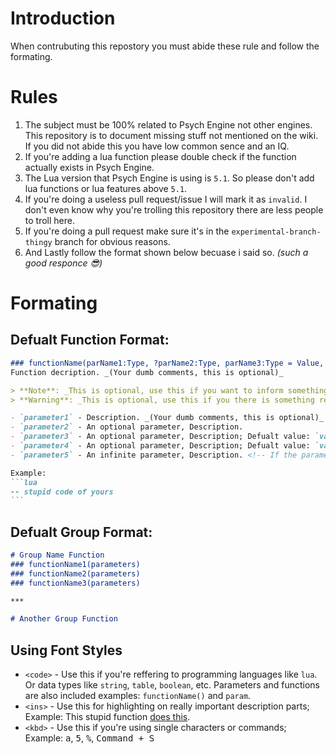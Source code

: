 # Introduction
When contrubuting this repostory you must abide these rule and follow the formating.

# Rules
1. The subject must be 100% related to Psych Engine not other engines. This repository is to document missing stuff not mentioned on the wiki. If you did not abide this you have low common sence and an IQ.
2. If you're adding a lua function please double check if the function actually exists in Psych Engine.
3. The Lua version that Psych Engine is using is `5.1`. So please don't add lua functions or lua features above `5.1`. 
4. If you're doing a useless pull request/issue I will mark it as `invalid`. I don't even know why you're trolling this repository there are less people to troll here.
5. If you're doing a pull request make sure it's in the `experimental-branch-thingy` branch for obvious reasons.
6. And Lastly follow the format shown below becuase i said so. _(such a good responce 😎)_

# Formating
## Defualt Function Format:
````md
### functionName(parName1:Type, ?parName2:Type, parName3:Type = Value, ?parName4:Type = Value, #parName5:Type)
Function decription. _(Your dumb comments, this is optional)_

> **Note**: _This is optional, use this if you want to inform something on the parameters._
> **Warning**: _This is optional, use this if you there is something really important to do in parameters._

- `parameter1` - Description. _(Your dumb comments, this is optional)_
- `parameter2` - An optional parameter, Description.
- `parameter3` - An optional parameter, Description; Defualt value: `value`.
- `parameter4` - An optional parameter, Description; Defualt value: `value`.
- `parameter5` - An infinite parameter, Description. <!-- If the parameter is an infinite type -->

Example:
```lua
-- stupid code of yours
```
````

## Defualt Group Format:
```md
# Group Name Function
### functionName1(parameters)
### functionName2(parameters)
### functionName3(parameters)

***

# Another Group Function
```

## Using Font Styles
- `<code>` - Use this if you're reffering to programming languages like `lua`. Or data types like `string`, `table`, `boolean`, etc. Parameters and functions are also included examples: `functionName()` and `param`.
- `<ins>` - Use this for highlighting on really important description parts; Example: This stupid function <ins>does this</ins>.
- `<kbd>` - Use this if you're using single characters or commands; Example: <kbd>a</kbd>, <kbd>5</kbd>, <kbd>%</kbd>, <kbd>Command + S</kbd>